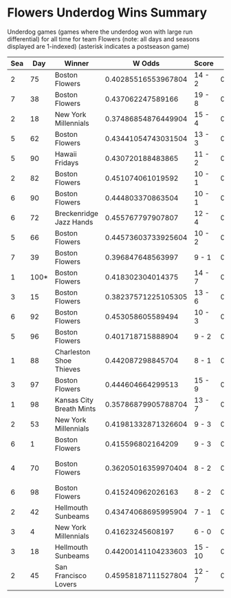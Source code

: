 # Flowers Underdog Wins Summary



Underdog games (games where the underdog won with large run differential) for all time for team Flowers (note: all days and seasons displayed are 1-indexed) (asterisk indicates a postseason game)


| Sea | Day | Winner | W Odds | Score | L Odds | Loser | 
| ------ |------ |------ |------ |------ |------ |------ |
| 2 | 75 | Boston Flowers | 0.40285516553967804 | 14 - 2 | 0.5971448344603221 | Yellowstone Magic | 
| 7 | 38 | Boston Flowers | 0.437062247589166 | 19 - 8 | 0.562937752410833 | Chicago Firefighters | 
| 2 | 18 | New York Millennials | 0.37486854876449904 | 15 - 4 | 0.6251314512355001 | Boston Flowers | 
| 5 | 62 | Boston Flowers | 0.43441054743031504 | 13 - 3 | 0.5655894525696841 | Hawaii Fridays | 
| 5 | 90 | Hawaii Fridays | 0.430720188483865 | 11 - 2 | 0.569279811516134 | Boston Flowers | 
| 2 | 82 | Boston Flowers | 0.451074061019592 | 10 - 1 | 0.5489259389804071 | Hawaii Fridays | 
| 6 | 90 | Boston Flowers | 0.444803370863504 | 10 - 1 | 0.555196629136495 | New York Millennials | 
| 6 | 72 | Breckenridge Jazz Hands | 0.455767797907807 | 12 - 4 | 0.544232202092192 | Boston Flowers | 
| 5 | 66 | Boston Flowers | 0.44573603733925604 | 10 - 2 | 0.5542639626607431 | Hawaii Fridays | 
| 7 | 39 | Boston Flowers | 0.396847648563997 | 9 - 1 | 0.6031523514360021 | Chicago Firefighters | 
| 1 | 100* | Boston Flowers | 0.418302304014375 | 14 - 7 | 0.581697695985624 | Yellowstone Magic | 
| 3 | 15 | Boston Flowers | 0.38237571225105305 | 13 - 6 | 0.6176242877489461 | Hawaii Fridays | 
| 6 | 92 | Boston Flowers | 0.453058605589494 | 10 - 3 | 0.546941394410505 | Hellmouth Sunbeams | 
| 5 | 96 | Boston Flowers | 0.401718715888904 | 9 - 2 | 0.598281284111095 | Kansas City Breath Mints | 
| 1 | 88 | Charleston Shoe Thieves | 0.442087298845704 | 8 - 1 | 0.557912701154295 | Boston Flowers | 
| 3 | 97 | Boston Flowers | 0.444604664299513 | 15 - 9 | 0.555395335700486 | Yellowstone Magic | 
| 1 | 98 | Kansas City Breath Mints | 0.35786879905788704 | 13 - 7 | 0.6421312009421121 | Boston Flowers | 
| 2 | 53 | New York Millennials | 0.41981332871326604 | 9 - 3 | 0.5801866712867331 | Boston Flowers | 
| 6 | 1 | Boston Flowers | 0.415596802164209 | 9 - 3 | 0.5844031978357901 | Miami Dalé | 
| 4 | 70 | Boston Flowers | 0.36205016359970404 | 8 - 2 | 0.637949836400295 | San Francisco Lovers | 
| 6 | 98 | Boston Flowers | 0.415240962026163 | 8 - 2 | 0.584759037973837 | Breckenridge Jazz Hands | 
| 2 | 42 | Hellmouth Sunbeams | 0.43474068695995904 | 7 - 1 | 0.5652593130400401 | Boston Flowers | 
| 3 | 4 | New York Millennials | 0.41623245608197 | 6 - 0 | 0.5837675439180291 | Boston Flowers | 
| 3 | 18 | Hellmouth Sunbeams | 0.44200141104233603 | 15 - 10 | 0.5579985889576631 | Boston Flowers | 
| 2 | 45 | San Francisco Lovers | 0.45958187111527804 | 12 - 7 | 0.5404181288847211 | Boston Flowers | 


